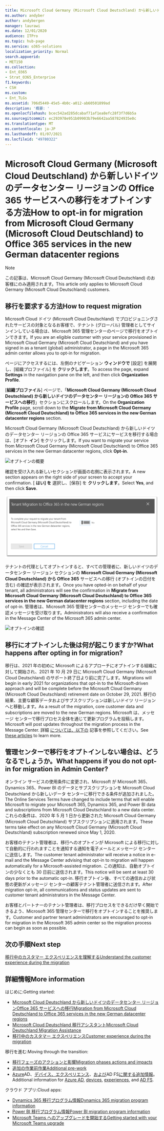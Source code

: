 ```yaml
---
title: Microsoft Cloud Germany (Microsoft Cloud Deutschland) から新しいドイツのデータセンター リージョンの Office 365 サービスへの移行をオプトインする方法
ms.author: andyber
author: andybergen
manager: laurawi
ms.date: 12/01/2020
audience: ITPro
ms.topic: hub-page
ms.service: o365-solutions
localization_priority: Normal
search.appverid:
- MET150
ms.collection:
- Ent_O365
- Strat_O365_Enterprise
f1.keywords:
- CSH
ms.custom:
- Ent_TLGs
ms.assetid: 706d5449-45e5-4b0c-a012-ab60501899ad
description: '概要: '
ms.openlocfilehash: bcec542ad285dcabaf71af1ea8efc28f3f7d6b5a
ms.sourcegitcommit: ec293978e951b09903b79e6642aa587824935e0c
ms.translationtype: MT
ms.contentlocale: ja-JP
ms.lasthandoff: 01/07/2021
ms.locfileid: "49780322"
---
```

# <a name="how-to-opt-in-for-migration-from-microsoft-cloud-germany-microsoft-cloud-deutschland-to-office-365-services-in-the-new-german-datacenter-regions"></a><span data-ttu-id="40c40-103">Microsoft Cloud Germany (Microsoft Cloud Deutschland) から新しいドイツのデータセンター リージョンの Office 365 サービスへの移行をオプトインする方法</span><span class="sxs-lookup"><span data-stu-id="40c40-103">How to opt-in for migration from Microsoft Cloud Germany (Microsoft Cloud Deutschland) to Office 365 services in the new German datacenter regions</span></span>

>[!Note]
><span data-ttu-id="40c40-104">この記事は、Microsoft Cloud Germany (Microsoft Cloud Deutschland) のお客様にのみ適用されます。</span><span class="sxs-lookup"><span data-stu-id="40c40-104">This article only applies to Microsoft Cloud Germany (Microsoft Cloud Deutschland) customers.</span></span>
>

## <a name="how-to-request-migration"></a><span data-ttu-id="40c40-105">移行を要求する方法</span><span class="sxs-lookup"><span data-stu-id="40c40-105">How to request migration</span></span>

<span data-ttu-id="40c40-106">Microsoft Cloud ドイツ (Microsoft Cloud Deutschland) でプロビジョニングされたサービスの対象となるお客様で、テナント (グローバル) 管理者としてサインインしている場合は、Microsoft 365 管理センターのページで移行をオプトインできます。</span><span class="sxs-lookup"><span data-stu-id="40c40-106">If you are an eligible customer with your service provisioned in Microsoft Cloud Germany (Microsoft Cloud Deutschland) and you have signed in as a tenant (global) administrator, a page in the Microsoft 365 admin center allows you to opt-in for migration.</span></span>

<span data-ttu-id="40c40-107">ページにアクセスするには、左側のナビゲーション **ウィンドウで** [設定] を展開し、[組織プロファイル] を **クリックします**。</span><span class="sxs-lookup"><span data-stu-id="40c40-107">To access the page, expand **Settings** in the navigation pane on the left, and then click **Organization Profile**.</span></span>

<span data-ttu-id="40c40-108">[**組織プロファイル**] ページで、「**Microsoft Cloud Germany (Microsoft Cloud Deutschland) から新しいドイツのデータセンター リージョンの Office 365 サービスへの移行**」セクションにスクロールします。</span><span class="sxs-lookup"><span data-stu-id="40c40-108">On the **Organization Profile** page, scroll down to the **Migrate from Microsoft Cloud Germany (Microsoft Cloud Deutschland) to Office 365 services in the new German datacenter regions** section.</span></span>

<span data-ttu-id="40c40-109">Microsoft Cloud Germany (Microsoft Cloud Deutschland) から新しいドイツのデータセンター リージョンの Office 365 サービスにサービスを移行する場合は、[オプト **イン**] をクリックします。</span><span class="sxs-lookup"><span data-stu-id="40c40-109">If you want to migrate your service from Microsoft Cloud Germany (Microsoft Cloud Deutschland) to Office 365 services in the new German datacenter regions, click **Opt-in**.</span></span>
 
![オプトインの概要](../media/ms-cloud-germany-migration-opt-in/tenant-migration.png)

<span data-ttu-id="40c40-111">確認を受け入れる新しいセクションが画面の右側に表示されます。</span><span class="sxs-lookup"><span data-stu-id="40c40-111">A new section appears on the right side of your screen to accept your confirmation.</span></span> <span data-ttu-id="40c40-112">[ **はい] を** 選択し、[保存] を **クリックします**。</span><span class="sxs-lookup"><span data-stu-id="40c40-112">Select **Yes**, and then click **Save**.</span></span>
 
![オプトインの承認](../media/ms-cloud-germany-migration-opt-in/tenant-migration-new-regions.png)

<span data-ttu-id="40c40-114">テナントの代理としてオプトインすると、すべての管理者に、新しいドイツのデータセンター リージョン セクションの **Microsoft Cloud Germany (Microsoft Cloud Deutschland) から Office 365** サービスへの移行 (オプトインの日付を含む) の確認が表示されます。</span><span class="sxs-lookup"><span data-stu-id="40c40-114">Once you have opted-in on behalf of your tenant, all administrators will see the confirmation in **Migrate from Microsoft Cloud Germany (Microsoft Cloud Deutschland) to Office 365 services in the new German datacenter regions** section, including the date of opt-in.</span></span> <span data-ttu-id="40c40-115">管理者は、Microsoft 365 管理センターのメッセージ センターでも確認メッセージを受け取ります。</span><span class="sxs-lookup"><span data-stu-id="40c40-115">Administrators will also receive a confirmation in the Message Center of the Microsoft 365 admin center.</span></span> 
 
![オプトインの確認](../media/ms-cloud-germany-migration-opt-in/tenant-migration2.png)

## <a name="what-happens-after-opting-in-for-migration"></a><span data-ttu-id="40c40-117">移行にオプトインした後は何が起こりますか?</span><span class="sxs-lookup"><span data-stu-id="40c40-117">What happens after opting in for migration?</span></span>

<span data-ttu-id="40c40-118">移行は、2021 年の初めに Microsoft によるアプローチにオプトインする組織に対して開始され、2021 年 10 月 29 日に Microsoft Cloud Germany (Microsoft Cloud Deutschland) のサポート終了日より前に完了します。</span><span class="sxs-lookup"><span data-stu-id="40c40-118">Migrations will begin in early 2021 for organizations that opt-in to the Microsoft-driven approach and will be complete before the Microsoft Cloud Germany (Microsoft Cloud Deutschland) retirement date on October 29, 2021.</span></span>  <span data-ttu-id="40c40-119">移行の結果、主要な顧客データおよびサブスクリプションは新しいドイツ リージョンへと移動します。</span><span class="sxs-lookup"><span data-stu-id="40c40-119">As a result of the migration, core customer data and subscriptions are moved to the new German regions.</span></span>  <span data-ttu-id="40c40-120">Microsoft は、メッセージ センターで移行プロセス全体を通じて更新プログラムを投稿します。</span><span class="sxs-lookup"><span data-stu-id="40c40-120">Microsoft will post updates throughout the migration process in the Message Center.</span></span> <span data-ttu-id="40c40-121">詳細 [については、以下の](#more-information) 記事を参照してください。</span><span class="sxs-lookup"><span data-stu-id="40c40-121">See [these articles](#more-information) to learn more.</span></span>

## <a name="what-happens-if-you-do-not-opt-in-for-migration-in-admin-center"></a><span data-ttu-id="40c40-122">管理センターで移行をオプトインしない場合は、どうなるでしょうか。</span><span class="sxs-lookup"><span data-stu-id="40c40-122">What happens if you do not opt-in for migration in Admin Center?</span></span>

<span data-ttu-id="40c40-123">オンライン サービスの使用条件に変更され、Microsoft が Microsoft 365、Dynamics 365、Power BI のデータとサブスクリプションを Microsoft Cloud Deutschland から新しいデータ センターに移行できる条件が追加されました。</span><span class="sxs-lookup"><span data-stu-id="40c40-123">The Online Services Terms have changed to include terms that will enable Microsoft to migrate your Microsoft 365, Dynamics 365, and Power BI data and subscriptions from Microsoft Cloud Deutschland to a new data center.</span></span> <span data-ttu-id="40c40-124">これらの条件は、2020 年 5 月 1 日から更新された Microsoft Cloud Germany (Microsoft Cloud Deutschland) サブスクリプションに適用されます。</span><span class="sxs-lookup"><span data-stu-id="40c40-124">These terms take effect on any Microsoft Cloud Germany (Microsoft Cloud Deutschland) subscription renewed since May 1, 2020.</span></span> 

<span data-ttu-id="40c40-125">お客様のテナント管理者は、移行へのオプトインが Microsoft による移行に対して自動的に行われますことを通知する通知を電子メールとメッセージ センターに送信します。</span><span class="sxs-lookup"><span data-stu-id="40c40-125">The customer tenant administrator will receive a notice in e-mail and the Message Center advising that opt-in to migration will happen automatically for a Microsoft-assisted migration.</span></span> <span data-ttu-id="40c40-126">この通知は、自動オプトインの少なくとも 30 日前に送信されます。</span><span class="sxs-lookup"><span data-stu-id="40c40-126">This notice will be sent at least 30 days prior to the automatic opt-in.</span></span> <span data-ttu-id="40c40-127">移行オプトイン後、すべての通信および状態の更新がメッセージ センターの顧客テナント管理者に送信されます。</span><span class="sxs-lookup"><span data-stu-id="40c40-127">After migration opt-in, all communications and status updates are sent to customer tenant administrators in the Message Center.</span></span>

<span data-ttu-id="40c40-128">お客様とパートナーのテナント管理者は、移行プロセスをできるだけ早く開始できるよう、Microsoft 365 管理センターで移行をオプトインすることを推奨します。</span><span class="sxs-lookup"><span data-stu-id="40c40-128">Customer and partner tenant administrators are encouraged to opt-in for migration in the Microsoft 365 admin center so the migration process can begin as soon as possible.</span></span>

## <a name="next-step"></a><span data-ttu-id="40c40-129">次の手順</span><span class="sxs-lookup"><span data-stu-id="40c40-129">Next step</span></span>

[<span data-ttu-id="40c40-130">移行中のカスタマー エクスペリエンスを理解する</span><span class="sxs-lookup"><span data-stu-id="40c40-130">Understand the customer experience during the migration</span></span>](ms-cloud-germany-transition-experience.md)

## <a name="more-information"></a><span data-ttu-id="40c40-131">詳細情報</span><span class="sxs-lookup"><span data-stu-id="40c40-131">More information</span></span>

<span data-ttu-id="40c40-132">はじめに:</span><span class="sxs-lookup"><span data-stu-id="40c40-132">Getting started:</span></span>

- [<span data-ttu-id="40c40-133">Microsoft Cloud Deutschland から新しいドイツのデータセンター リージョンOffice 365 サービスへの移行</span><span class="sxs-lookup"><span data-stu-id="40c40-133">Migration from Microsoft Cloud Deutschland to Office 365 services in the new German datacenter regions</span></span>](ms-cloud-germany-transition.md)
- [<span data-ttu-id="40c40-134">Microsoft Cloud Deutschland 移行アシスタント</span><span class="sxs-lookup"><span data-stu-id="40c40-134">Microsoft Cloud Deutschland Migration Assistance</span></span>](https://aka.ms/germanymigrateassist)
- [<span data-ttu-id="40c40-135">移行中のカスタマー エクスペリエンス</span><span class="sxs-lookup"><span data-stu-id="40c40-135">Customer experience during the migration</span></span>](ms-cloud-germany-transition-experience.md)

<span data-ttu-id="40c40-136">移行を進む:</span><span class="sxs-lookup"><span data-stu-id="40c40-136">Moving through the transition:</span></span>

- [<span data-ttu-id="40c40-137">移行フェーズのアクションと影響</span><span class="sxs-lookup"><span data-stu-id="40c40-137">Migration phases actions and impacts</span></span>](ms-cloud-germany-transition-phases.md)
- [<span data-ttu-id="40c40-138">追加の作業前作業</span><span class="sxs-lookup"><span data-stu-id="40c40-138">Additional pre-work</span></span>](ms-cloud-germany-transition-add-pre-work.md)
- <span data-ttu-id="40c40-139">[Azure](ms-cloud-germany-transition-azure-ad.md)AD、[デバイス、エクスペリエンス](ms-cloud-germany-transition-add-devices.md)、[および](ms-cloud-germany-transition-add-experience.md)AD FS[に関する追加情報](ms-cloud-germany-transition-add-adfs.md)。</span><span class="sxs-lookup"><span data-stu-id="40c40-139">Additional information for [Azure AD](ms-cloud-germany-transition-azure-ad.md), [devices](ms-cloud-germany-transition-add-devices.md), [experiences](ms-cloud-germany-transition-add-experience.md), and [AD FS](ms-cloud-germany-transition-add-adfs.md).</span></span>

<span data-ttu-id="40c40-140">クラウド アプリ:</span><span class="sxs-lookup"><span data-stu-id="40c40-140">Cloud apps:</span></span>

- [<span data-ttu-id="40c40-141">Dynamics 365 移行プログラム情報</span><span class="sxs-lookup"><span data-stu-id="40c40-141">Dynamics 365 migration program information</span></span>](https://aka.ms/d365ceoptin)
- [<span data-ttu-id="40c40-142">Power BI 移行プログラム情報</span><span class="sxs-lookup"><span data-stu-id="40c40-142">Power BI migration program information</span></span>](https://aka.ms/pbioptin)
- [<span data-ttu-id="40c40-143">Microsoft Teams へのアップグレードを開始する</span><span class="sxs-lookup"><span data-stu-id="40c40-143">Getting started with your Microsoft Teams upgrade</span></span>](https://aka.ms/SkypeToTeams-Home)
